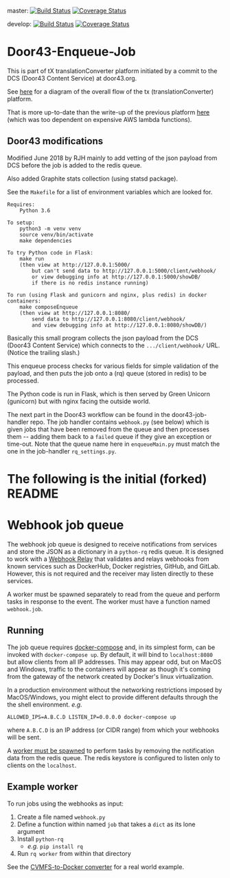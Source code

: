 master:
[![Build Status](https://travis-ci.org/unfoldingWord-dev/door43-enqueue-job.svg?branch=master)](https://travis-ci.org/unfoldingWord-dev/door43-enqueue-job?branch=master)
[![Coverage Status](https://coveralls.io/repos/github/unfoldingWord-dev/door43-enqueue-job/badge.svg?branch=master)](https://coveralls.io/github/unfoldingWord-dev/door43-enqueue-job?branch=master)

develop:
[![Build Status](https://travis-ci.org/unfoldingWord-dev/door43-enqueue-job.svg?branch=develop)](https://travis-ci.org/unfoldingWord-dev/door43-enqueue-job?branch=develop)
[![Coverage Status](https://coveralls.io/repos/github/unfoldingWord-dev/door43-enqueue-job/badge.svg?branch=develop)](https://coveralls.io/github/unfoldingWord-dev/door43-enqueue-job?branch=develop)

# Door43-Enqueue-Job

This is part of tX translationConverter platform initiated by a commit to the
DCS (Door43 Content Service) at door43.org.

See [here](https://forum.ccbt.bible/t/door43-org-tx-development-architecture/65)
for a diagram of the overall flow of the tx (translationConverter) platform.

That is more up-to-date than the write-up of the previous platform
[here](https://github.com/unfoldingWord-dev/door43.org/wiki/tX-Development-Architecture)
(which was too dependent on expensive AWS lambda functions).


## Door43 modifications

Modified June 2018 by RJH mainly to add vetting of the json payload from DCS
before the job is added to the redis queue.

Also added Graphite stats collection (using statsd package).

See the `Makefile` for a list of environment variables which are looked for.

```
Requires:
    Python 3.6

To setup:
    python3 -m venv venv
    source venv/bin/activate
    make dependencies

To try Python code in Flask:
    make run
    (then view at http://127.0.0.1:5000/
        but can't send data to http://127.0.0.1:5000/client/webhook/
        or view debugging info at http://127.0.0.1:5000/showDB/
        if there is no redis instance running)

To run (using Flask and gunicorn and nginx, plus redis) in docker containers:
    make composeEnqueue
    (then view at http://127.0.0.1:8080/
        send data to http://127.0.0.1:8080/client/webhook/
        and view debugging info at http://127.0.0.1:8080/showDB/)
```

Basically this small program collects the json payload from the DCS (Door43
Content Service) which connects to the `.../client/webhook/` URL. (Notice the
trailing slash.)

This enqueue process checks for various fields for simple validation of the
payload, and then puts the job onto a (rq) queue (stored in redis) to be
processed.

The Python code is run in Flask, which is then served by Green Unicorn (gunicorn)
but with nginx facing the outside world.

The next part in the Door43 workflow can be found in the door43-job-handler
repo. The job handler contains `webhook.py` (see below) which is given jobs
that have been removed from the queue and then processes them -- adding them
back to a `failed` queue if they give an exception or time-out. Note that the
queue name here in `enqueueMain.py` must match the one in the job-handler `rq_settings.py`.


# The following is the initial (forked) README
# Webhook job queue
The webhook job queue is designed to receive notifications from services and
store the JSON as a dictionary in a `python-rq` redis queue. It is designed
to work with a [Webhook Relay](https://github.com/lscsoft/webhook-relay) that
validates and relays webhooks from known services such as DockerHub, Docker
registries, GitHub, and GitLab. However, this is not required and the receiver
may listen directly to these services.

A worker must be spawned separately to read from the queue and perform tasks in
response to the event. The worker must have a function named `webhook.job`.

## Running

The job queue requires [docker-compose](https://docs.docker.com/compose/install/)
and, in its simplest form, can be invoked with `docker-compose up`. By default,
it will bind to `localhost:8080` but allow clients from all IP addresses. This
may appear odd, but on MacOS and Windows, traffic to the containers will appear
as though it's coming from the gateway of the network created by
Docker's linux virtualization.

In a production environment without the networking restrictions imposed by
MacOS/Windows, you might elect to provide different defaults through the
the shell environment. _e.g._
```
ALLOWED_IPS=A.B.C.D LISTEN_IP=0.0.0.0 docker-compose up
```
where `A.B.C.D` is an IP address (or CIDR range) from which your webhooks will
be sent.

A [worker must be spawned](#example-worker) to perform tasks by removing the
notification data from the redis queue. The redis keystore is configured to
listen only to clients on the `localhost`.

## Example worker
To run jobs using the webhooks as input:

1. Create a file named `webhook.py`
2. Define a function within named `job` that takes a `dict` as its lone argument
3. Install `python-rq`
    * _e.g._ `pip install rq`
4. Run `rq worker` from within that directory

See the [CVMFS-to-Docker converter](https://github.com/lscsoft/cvmfs-docker-worker)
for a real world example.
